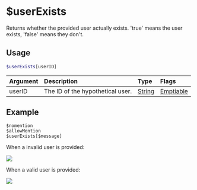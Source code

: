 # $userExists
Returns whether the provided user actually exists. 'true' means the user exists, 'false' means they don't.

## Usage
```php
$userExists[userID]
```

| Argument | Description | Type | Flags |
| :---- | :---- | :---- | :---- |
| userID | The ID of the hypothetical user. | [String](/src/resources/arguments/types.md#string) | [Emptiable](/src/resources/arguments/flags.md#emptiable)

## Example
```
$nomention
$allowMention
$userExists[$message]
```
When a invalid user is provided:

![](https://user-images.githubusercontent.com/69215413/162337272-19f0f28e-c0c3-403a-85f2-14db22c9fc66.png)

When a valid user is provided:

![](https://user-images.githubusercontent.com/69215413/162337275-79afd98f-b17e-4464-b057-2f7a942c7ae5.png)
